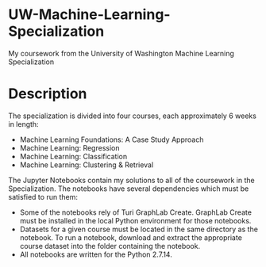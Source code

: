 # UW-Machine-Learning-Specialization
My coursework from the University of Washington Machine Learning Specialization

# Description
The specialization is divided into four courses, each approximately 6 weeks in length:
* Machine Learning Foundations: A Case Study Approach
* Machine Learning: Regression
* Machine Learning: Classification
* Machine Learning: Clustering & Retrieval

The Jupyter Notebooks contain my solutions to all of the coursework in the Specialization. The notebooks have several dependencies which must be satisfied to run them:
* Some of the notebooks rely of Turi GraphLab Create. GraphLab Create must be installed in the local Python environment for those notebooks.
* Datasets for a given course must be located in the same directory as the notebook. To run a notebook, download and extract the appropriate course dataset into the folder containing the notebook.
* All notebooks are written for the Python 2.7.14.
